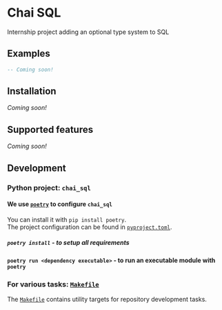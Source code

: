 # Chai SQL

Internship project adding an optional type system to SQL

## Examples

<!--mkdocs-intro-examples-start-->
```sql  title="ChaiSQL"
-- Coming soon!
```
<!--mkdocs-intro-examples-end-->

<!-- :: User content -->

<!--mkdocs-intro-details-start-->
## Installation

<!-- TODO: describe how to install `typed_sql` -->
*Coming soon!*

## Supported features

<!-- TODO: describe supported & planned features -->
*Coming soon!*
<!--mkdocs-intro-details-end-->

<!-- :: Developer content -->
## Development

### Python project: `chai_sql`

#### We use [`poetry`](https://python-poetry.org/) to configure `chai_sql`

You can install it with `pip install poetry`.  
The project configuration can be found in [`pyproject.toml`](./pyproject.toml).

##### `poetry install` - to setup all requirements

#### `poetry run <dependency executable>` - to run an executable module with `poetry`

### For various tasks: [`Makefile`](./Makefile)

The [`Makefile`](./Makefile) contains utility targets for repository development tasks.
